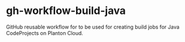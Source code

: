 # gh-workflow-build-java

GitHub reusable workflow for to be used for creating build jobs for Java CodeProjects on Planton Cloud.
